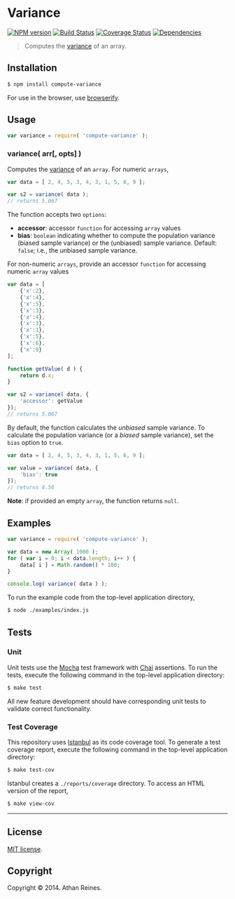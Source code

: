 Variance
===
[![NPM version][npm-image]][npm-url] [![Build Status][travis-image]][travis-url] [![Coverage Status][coveralls-image]][coveralls-url] [![Dependencies][dependencies-image]][dependencies-url]

> Computes the [variance](http://en.wikipedia.org/wiki/Variance) of an array.


## Installation

``` bash
$ npm install compute-variance
```

For use in the browser, use [browserify](https://github.com/substack/node-browserify).


## Usage

``` javascript
var variance = require( 'compute-variance' );
```

### variance( arr[, opts] )

Computes the [variance](http://en.wikipedia.org/wiki/Variance) of an `array`. For numeric `arrays`,

``` javascript
var data = [ 2, 4, 5, 3, 4, 3, 1, 5, 6, 9 ];

var s2 = variance( data );
// returns 5.067
```

The function accepts two `options`:

*	__accessor__: accessor `function` for accessing `array` values
*	__bias__: `boolean` indicating whether to compute the population variance (biased sample variance) or the (unbiased) sample variance. Default: `false`; i.e., the unbiased sample variance.

For non-numeric `arrays`, provide an accessor `function` for accessing numeric `array` values

``` javascript
var data = [
    {'x':2},
    {'x':4},
    {'x':5},
    {'x':3},
    {'x':4},
    {'x':3},
    {'x':1},
    {'x':5},
    {'x':6},
    {'x':9}
];

function getValue( d ) {
    return d.x;
}

var s2 = variance( data, {
	'accessor': getValue
});
// returns 5.067
```

By default, the function calculates the *unbiased* sample variance. To calculate the population variance (or a *biased* sample variance), set the `bias` option to `true`.

``` javascript
var data = [ 2, 4, 5, 3, 4, 3, 1, 5, 6, 9 ];

var value = variance( data, {
	'bias': true	
});
// returns 4.56
```

__Note__: if provided an empty `array`, the function returns `null`.



## Examples

``` javascript
var variance = require( 'compute-variance' );

var data = new Array( 1000 );
for ( var i = 0; i < data.length; i++ ) {
	data[ i ] = Math.random() * 100;
}

console.log( variance( data ) );
```

To run the example code from the top-level application directory,

``` bash
$ node ./examples/index.js
```


## Tests

### Unit

Unit tests use the [Mocha](http://mochajs.org) test framework with [Chai](http://chaijs.com) assertions. To run the tests, execute the following command in the top-level application directory:

``` bash
$ make test
```

All new feature development should have corresponding unit tests to validate correct functionality.


### Test Coverage

This repository uses [Istanbul](https://github.com/gotwarlost/istanbul) as its code coverage tool. To generate a test coverage report, execute the following command in the top-level application directory:

``` bash
$ make test-cov
```

Istanbul creates a `./reports/coverage` directory. To access an HTML version of the report,

``` bash
$ make view-cov
```

---
## License

[MIT license](http://opensource.org/licenses/MIT).

## Copyright

Copyright &copy; 2014. Athan Reines.


[npm-image]: http://img.shields.io/npm/v/compute-variance.svg
[npm-url]: https://npmjs.org/package/compute-variance

[travis-image]: http://img.shields.io/travis/compute-io/variance/master.svg
[travis-url]: https://travis-ci.org/compute-io/variance

[coveralls-image]: https://img.shields.io/coveralls/compute-io/variance/master.svg
[coveralls-url]: https://coveralls.io/r/compute-io/variance?branch=master

[dependencies-image]: http://img.shields.io/david/compute-io/variance.svg
[dependencies-url]: https://david-dm.org/compute-io/variance

[dev-dependencies-image]: http://img.shields.io/david/dev/compute-io/variance.svg
[dev-dependencies-url]: https://david-dm.org/dev/compute-io/variance

[github-issues-image]: http://img.shields.io/github/issues/compute-io/variance.svg
[github-issues-url]: https://github.com/compute-io/variance/issues
